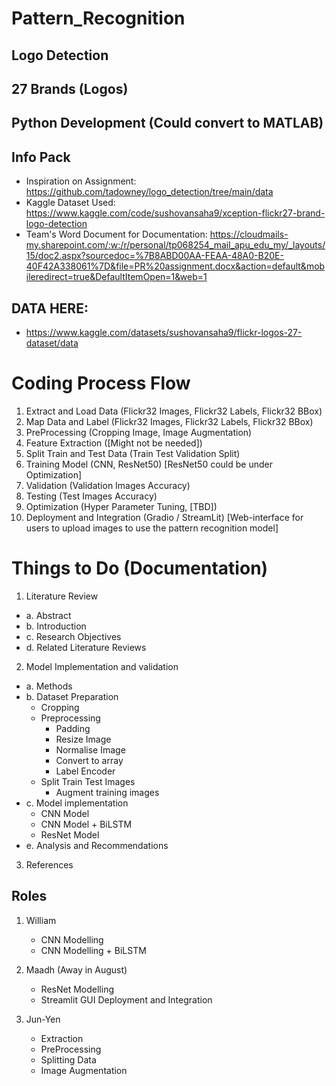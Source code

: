 # Pattern_Recognition
## Logo Detection
## 27 Brands (Logos)
## Python Development (Could convert to MATLAB)
## Info Pack
 - Inspiration on Assignment: https://github.com/tadowney/logo_detection/tree/main/data
 - Kaggle Dataset Used: https://www.kaggle.com/code/sushovansaha9/xception-flickr27-brand-logo-detection
 - Team's Word Document for Documentation: https://cloudmails-my.sharepoint.com/:w:/r/personal/tp068254_mail_apu_edu_my/_layouts/15/doc2.aspx?sourcedoc=%7B8ABD00AA-FEAA-48A0-B20E-40F42A338061%7D&file=PR%20assignment.docx&action=default&mobileredirect=true&DefaultItemOpen=1&web=1
   
## DATA HERE: 
 - https://www.kaggle.com/datasets/sushovansaha9/flickr-logos-27-dataset/data

# Coding Process Flow
1. Extract and Load Data (Flickr32 Images, Flickr32 Labels, Flickr32 BBox)
2. Map Data and Label (Flickr32 Images, Flickr32 Labels, Flickr32 BBox)
3. PreProcessing (Cropping Image, Image Augmentation)
4. Feature Extraction ([Might not be needed])
5. Split Train and Test Data (Train Test Validation Split)
6. Training Model (CNN, ResNet50) [ResNet50 could be under Optimization] 
7. Validation (Validation Images Accuracy)
8. Testing (Test Images Accuracy)
9. Optimization (Hyper Parameter Tuning, [TBD])
10. Deployment and Integration (Gradio / StreamLit) [Web-interface for users to upload images to use the pattern recognition model]

# Things to Do (Documentation)
1. Literature Review
- a. Abstract
- b. Introduction
- c. Research Objectives
- d. Related Literature Reviews
2. Model Implementation and validation
- a. Methods
- b. Dataset Preparation
  - Cropping
  - Preprocessing
    - Padding
    - Resize Image
    - Normalise Image
    - Convert to array
    - Label Encoder
  - Split Train Test Images
    - Augment training images
- c. Model implementation
    - CNN Model
    - CNN Model + BiLSTM
    - ResNet Model
- e. Analysis and Recommendations
3. References


## Roles 
1. William
     - CNN Modelling
     - CNN Modelling + BiLSTM
   
3. Maadh (Away in August)
     - ResNet Modelling
     - Streamlit GUI Deployment and Integration
   
5. Jun-Yen
     - Extraction
     - PreProcessing
     - Splitting Data
     - Image Augmentation
   
